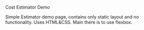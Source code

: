 Cost Estimator Demo

Simple Estimator demo page, contains only static layout and no functionality. Uses HTML&CSS. Main there is to use flexbox.
